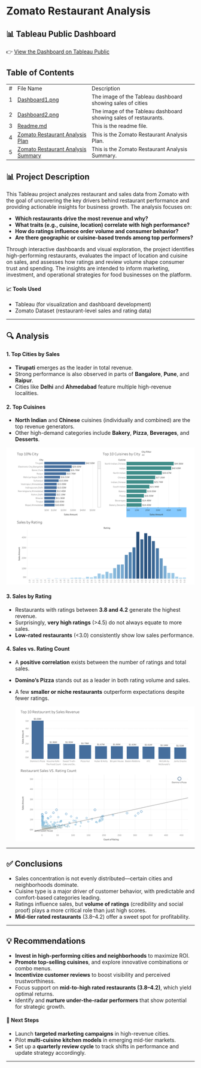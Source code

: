 # Zomato Restaurant Analysis

## 📊 Tableau Public Dashboard  
👉 [View the Dashboard on Tableau Public](https://public.tableau.com/views/FinalProject-ZomatoRestaurantAnalysis/Story1?:language=en-US&:sid=&:redirect=auth&:display_count=n&:origin=viz_share_link)

## Table of Contents
<table>
  <tr>
    <td>#</td>
    <td>File Name</td>
    <td>Description</td>
  </tr>
  <tr>
    <td>1</td>
    <td><a href="https://github.com/bobacapybara/Data_projects_TripleTen/blob/main/Zomato%20Restaurant%20Analysis/Dashboard1.png">Dashboard1.png</a></td>
    <td>The image of the Tableau dashboard showing sales of cities</td>
  </tr>
  <tr>
    <td>2</td>
    <td><a href="https://github.com/bobacapybara/Data_projects_TripleTen/blob/main/Zomato%20Restaurant%20Analysis/Dashboard2.png">Dashboard2.png</a></td>
    <td>The image of the Tableau dashboard showing sales of restaurants.</td>
  </tr>
  <tr>
    <td>3</td>
    <td><a 
href="https://github.com/bobacapybara/Data_projects_TripleTen/blob/main/Zomato%20Restaurant%20Analysis/README.md">Readme.md</a></td>
     <td> This is the readme file.</td>
  </tr>
  <tr>
    <td>4</td>
    <td><a   
href="https://github.com/bobacapybara/Data_projects_TripleTen/blob/main/Zomato%20Restaurant%20Analysis/Zomato%20Restaurant%20Analysis%20Plan.pdf">Zomato Restaurant Analysis Plan</a></td>
   <td> This is the Zomato Restaurant Analysis Plan.</td> 
  </tr>
  <tr>
    <td>5</td>
    <td><a 
  href="https://github.com/bobacapybara/Data_projects_TripleTen/blob/main/Zomato%20Restaurant%20Analysis/Zomato%20Restaurant%20Analysis%20Summary.pdf">Zomato Restaurant Analysis Summary</a></td>
    <td> This is the Zomato Restaurant Analysis Summary.</td> 
  </tr>
</table>

## 📊 Project Description

This Tableau project analyzes restaurant and sales data from Zomato with the goal of uncovering the key drivers behind restaurant performance and providing actionable insights for business growth. The analysis focuses on:

- **Which restaurants drive the most revenue and why?**
- **What traits (e.g., cuisine, location) correlate with high performance?**
- **How do ratings influence order volume and consumer behavior?**
- **Are there geographic or cuisine-based trends among top performers?**

Through interactive dashboards and visual exploration, the project identifies high-performing restaurants, evaluates the impact of location and cuisine on sales, and assesses how ratings and review volume shape consumer trust and spending. The insights are intended to inform marketing, investment, and operational strategies for food businesses on the platform.

#### 📈 Tools Used
- Tableau (for visualization and dashboard development)
- Zomato Dataset (restaurant-level sales and rating data)
---

## 🔍 Analysis

#### 1. Top Cities by Sales
- **Tirupati** emerges as the leader in total revenue.
- Strong performance is also observed in parts of **Bangalore**, **Pune**, and **Raipur**.
- Cities like **Delhi** and **Ahmedabad** feature multiple high-revenue localities.

#### 2. Top Cuisines
- **North Indian** and **Chinese** cuisines (individually and combined) are the top revenue generators.
- Other high-demand categories include **Bakery**, **Pizza**, **Beverages**, and **Desserts**.

<img src="Dashboard1.png" width="700" />


#### 3. Sales by Rating
- Restaurants with ratings between **3.8 and 4.2** generate the highest revenue.
- Surprisingly, **very high ratings** (>4.5) do not always equate to more sales.
- **Low-rated restaurants** (<3.0) consistently show low sales performance.

#### 4. Sales vs. Rating Count
- A **positive correlation** exists between the number of ratings and total sales.
- **Domino’s Pizza** stands out as a leader in both rating volume and sales.
- A few **smaller or niche restaurants** outperform expectations despite fewer ratings.

  <img src="Dashboard2.png" width="700" />

---

## ✅ Conclusions

- Sales concentration is not evenly distributed—certain cities and neighborhoods dominate.
- Cuisine type is a major driver of customer behavior, with predictable and comfort-based categories leading.
- Ratings influence sales, but **volume of ratings** (credibility and social proof) plays a more critical role than just high scores.
- **Mid-tier rated restaurants** (3.8–4.2) offer a sweet spot for profitability.

---

## 💡 Recommendations

- **Invest in high-performing cities and neighborhoods** to maximize ROI.
- **Promote top-selling cuisines**, and explore innovative combinations or combo menus.
- **Incentivize customer reviews** to boost visibility and perceived trustworthiness.
- Focus support on **mid-to-high rated restaurants (3.8–4.2)**, which yield optimal returns.
- Identify and **nurture under-the-radar performers** that show potential for strategic growth.

#### 🚀 Next Steps

- Launch **targeted marketing campaigns** in high-revenue cities.
- Pilot **multi-cuisine kitchen models** in emerging mid-tier markets.
- Set up a **quarterly review cycle** to track shifts in performance and update strategy accordingly.

---


